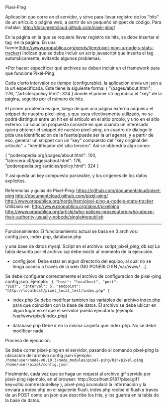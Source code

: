 Pixel-Ping

Aplicación que corre en el servidor, y sirve para llevar registro de los "hits" de un artículo o página web, a partir de un pequeño snippet de código. Para instalar: http://documentcloud.github.com/pixel-ping/

En la página en la que se requiere llevar registro de hits, se debe insertar el tag <img src="/pixel.gif?key=[KEY]" alt="" /> en la pagina. En una fuente(http://www.propublica.org/nerds/item/pixel-ping-a-nodejs-stats-tracker) indican que se debe incluir un scrip javascript que inserta el tag automáicamente, evitando algunos problemas.

*Por hacer: especificar qué archivos se deben incluir en el framework para que funcione Pixel-Ping.

Cada cierto intervalor de tiempo (configurable), la aplicación envía un json a la url especificada. Este tiene la siguiente forma: { "/pages/about.html": 276, "/articles/policy.html": 324 } donde el primer string indica el "key" de la página, seguido por el número de hits.

El primer problema es que, luego de que una página externa adquiera el snippet de nuestro pixel-ping, y que ssea efectivamente utilizado, no se podrá distinguir entre un hit en el artículo en el sitio propio, y uno en el sitio externo. La solución propuesta consiste en que cuando un interesado quiera obtener el snippet de nuestro pixel-ping, un cuadro de dialogo le pida una identificacion de la fuente(puede ser la url agena), y a partir de eso, generar un snippet con un "key" compuesto del "key original del articulo" + "identificador del sitio tercero". Así se obtendría algo como:

{ "poderopedia.org|/pages/about.html": 100, "latercera.cl|/pages/about.html": 176, "poderopedia.org|/articles/policy.html": 324 }

Y así queda un key compuesto parseable, y los origenes de los datos explícitos.

Referencias y guias de Pixel-Ping:
https://github.com/documentcloud/pixel-ping
http://documentcloud.github.com/pixel-ping/
http://www.propublica.org/nerds/item/pixel-ping-a-nodejs-stats-tracker
Utilizado en: http://www.propublica.org/about/pixelping
http://www.propublica.org/article/who-polices-prosecutors-who-abuse-their-authority-usually-nobody/single#republish

--------------------------------------------------------


Funcionamiento:
El funcionamiento actual se basa en 3 archivos:
config.json, index.php, database.php

y una base de datos mysql.
Script en el archivo: script_pixel_ping_db.sql
La tabla descrita por el archivo sql debe existir al momento de la ejecución.

- config.json:
Debe estar en algun directorio del equipo, al cual no se tenga acceso a través de la web (NO PONERLO EN /var/www/ ...)

Se debe configurar correctamente el archivo de configuracion de pixel-ping config.json.
Ejemplo:
<code>
{
  "host":     "localhost",
  "port":     "9187",
  "interval": 5,
  "endpoint": "http://localhost/pixel_local_test/index.php"
}
</code>
- index.php
Se debe modifcar tambien las variables del archivo index.php para que coincidan con la base de datos.
El archivo se debe ubicar en algun lugar en el que el servidor pueda ejecutarlo (ejemplo /var/www/pixel/index.php)

- database.php
Debe ir en la misma carpeta que index.php. No se debe modificar nada.

Proceso de ejecución.

Se debe correr pixel-ping en el servidor, pasando al comando pixel-ping la ubicacion del archivo config.json
Ejemplo: <code> /home/user/node-v0.10.3/node_modules/pixel-ping/bin/pixel-ping /home/user/pixel/config.json</code>

Finalmente, cada vez que se haga un request al archivo gif servido por pixel-ping (ejemplo, en el browser: http://localhost:9187/pixel.gif?key=sitio.com/restodelkey ), pixel-ping acumulará la información y la enviará a index.php en el siguiente flush. index.php recibe el flush a traves de un POST como un json que describe los hits, y los guarda en la tabla de la base de datos.



